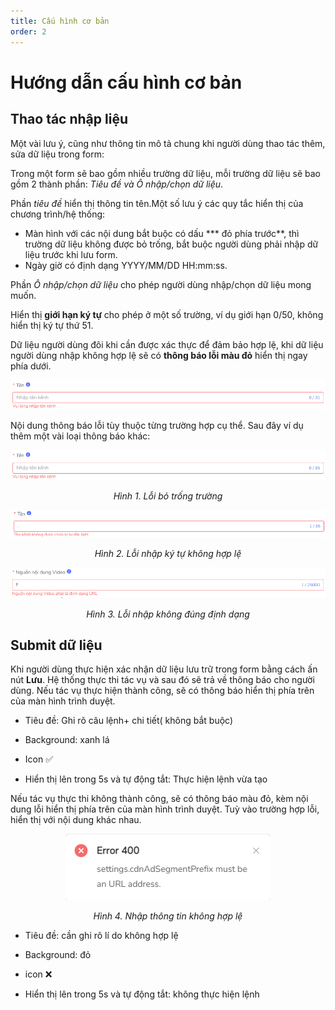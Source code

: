 ```yaml
---
title: Cấu hình cơ bản
order: 2
---
```

# Hướng dẫn cấu hình cơ bản
## Thao tác nhập liệu
Một vài lưu ý, cũng như thông tin mô tả chung khi người dùng thao tác thêm, sửa dữ liệu trong form:


Trong một form sẽ bao gồm nhiều trường dữ liệu, mỗi trường dữ liệu sẽ bao gồm 2 thành phần: *Tiêu đề và Ô nhập/chọn dữ liệu*.

Phần *tiêu đề* hiển thị thông tin tên.Một số lưu ý các quy tắc hiển thị của chương trình/hệ thống: 

- Màn hình với các nội dung bắt buộc có dấu *** đỏ phía trước**, thì trường dữ liệu không được bỏ trống, bắt buộc người dùng phải nhập dữ liệu trước khi lưu form.
- Ngày giờ có định dạng YYYY/MM/DD HH:mm:ss.

Phần *Ô nhập/chọn dữ liệu* cho phép người dùng nhập/chọn dữ liệu mong muốn. 

Hiển thị **giới hạn ký tự** cho phép ở một số trường, ví dụ giới hạn 0/50, không hiển thị ký tự thứ 51.

 <!-- ![](..\images\Limit_field.png) -->

Dữ liệu người dùng đôi khi cần được xác thực để đảm bảo hợp lệ, khi dữ liệu người dùng nhập không hợp lệ sẽ có **thông báo lỗi màu đỏ** hiển thị ngay phía dưới.

![](..\image\error-field1.png)

Nội dung thông báo lỗi tùy thuộc từng trường hợp cụ thể. Sau đây ví dụ thêm một vài loại thông báo khác:
<center>

![](../image/error-field1.png)

*Hình 1. Lỗi bỏ trống trường* 

![](../image/error-field2.png)

*Hình 2. Lỗi nhập ký tự không hợp lệ* 

![](../image/error-field3.png)

*Hình 3. Lỗi nhập không đúng định dạng* 


</center>

## Submit dữ liệu
Khi người dùng thực hiện xác nhận dữ liệu lưu trữ trong form bằng cách ấn nút **Lưu**. Hệ thống thực thi tác vụ và sau đó sẽ trả về thông báo cho người dùng.
Nếu tác vụ thực hiện thành công, sẽ có thông báo hiển thị phía trên của màn hình trình duyệt.

* Tiêu đề: Ghi rõ câu lệnh+ chi tiết( không bắt buộc)

* Background: xanh lá

* Icon :white_check_mark:

* Hiển thị lên trong 5s và tự động tắt: Thực hiện lệnh vừa tạo

Nếu tác vụ thực thi không thành công, sẽ có thông báo màu đỏ, kèm nội dung lỗi hiển thị phía trên của màn hình trình duyệt. Tuỳ vào trường hợp lỗi, hiển thị với nội dung khác nhau.
<center>

![](../image/data-invalid.png)

*Hình 4. Nhập thông tin không hợp lệ* 
</center>

* Tiêu đề: cần ghi rõ lí do không hợp lệ

* Background: đỏ

* icon :x:

* Hiển thị lên trong 5s và tự động tắt: không thực hiện lệnh

